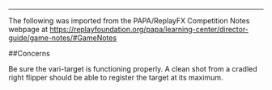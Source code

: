 ***
The following was imported from the PAPA/ReplayFX Competition Notes webpage at https://replayfoundation.org/papa/learning-center/director-guide/game-notes/#GameNotes

##Concerns
            
Be sure the vari-target is functioning properly. A clean shot from a cradled right flipper should be able to register the target at its maximum.